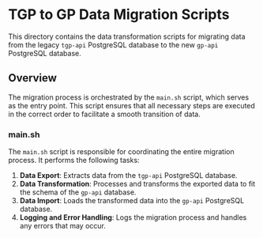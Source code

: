# TGP to GP Data Migration Scripts

This directory contains the data transformation scripts for migrating data from the legacy `tgp-api` PostgreSQL database to the new `gp-api` PostgreSQL database.

## Overview

The migration process is orchestrated by the `main.sh` script, which serves as the entry point. This script ensures that all necessary steps are executed in the correct order to facilitate a smooth transition of data.

### main.sh

The `main.sh` script is responsible for coordinating the entire migration process. It performs the following tasks:

1. **Data Export**: Extracts data from the `tgp-api` PostgreSQL database.
2. **Data Transformation**: Processes and transforms the exported data to fit the schema of the `gp-api` database.
3. **Data Import**: Loads the transformed data into the `gp-api` PostgreSQL database.
4. **Logging and Error Handling**: Logs the migration process and handles any errors that may occur.
